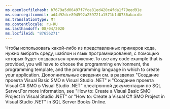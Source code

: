```yaml
---
ms.openlocfilehash: b7679a5d06497f7fce81ed420c4fda1f79eed91e
ms.sourcegitcommit: ad4d92dce894592a259721a1571b1d8736abacdb
ms.translationtype: MT
ms.contentlocale: ru-RU
ms.lasthandoff: 08/04/2020
ms.locfileid: "87656271"
---
```

<span data-ttu-id="6117d-101">Чтобы использовать какой-либо из представленных примеров кода, нужно выбрать среду, шаблон и язык программирования, с помощью которых будет создаваться приложение.</span><span class="sxs-lookup"><span data-stu-id="6117d-101">To use any code example that is provided, you will have to choose the programming environment, the programming template, and the programming language in which to create your application.</span></span> <span data-ttu-id="6117d-102">Дополнительные сведения см. в разделах "Создание проекта Visual Basic SMO в Visual Studio .NET" и "Создание проекта Visual C\# SMO в Visual Studio .NET" электронной документации по SQL Server.</span><span class="sxs-lookup"><span data-stu-id="6117d-102">For more information, see "How to: Create a Visual Basic SMO Project in Visual Studio .NET" or "How to: Create a Visual C\# SMO Project in Visual Studio .NET" in SQL Server Books Online.</span></span>
